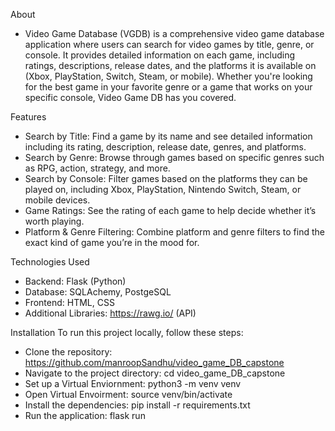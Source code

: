 About
- Video Game Database (VGDB) is a comprehensive video game database application where users can search for video games by title, genre, or console. It provides detailed information on each game, including ratings, descriptions, release dates, and the platforms it is available on (Xbox, PlayStation, Switch, Steam, or mobile). Whether you're looking for the best game in your favorite genre or a game that works on your specific console, Video Game DB has you covered.

Features
- Search by Title: Find a game by its name and see detailed information including its rating, description, release date, genres, and platforms.
- Search by Genre: Browse through games based on specific genres such as RPG, action, strategy, and more.
- Search by Console: Filter games based on the platforms they can be played on, including Xbox, PlayStation, Nintendo Switch, Steam, or mobile devices.
- Game Ratings: See the rating of each game to help decide whether it’s worth playing.
- Platform & Genre Filtering: Combine platform and genre filters to find the exact kind of game you’re in the mood for.


Technologies Used
- Backend: Flask (Python)
- Database: SQLAchemy, PostgeSQL
- Frontend: HTML, CSS
- Additional Libraries: https://rawg.io/ (API)




Installation
To run this project locally, follow these steps:

- Clone the repository: https://github.com/manroopSandhu/video_game_DB_capstone
- Navigate to the project directory: cd video_game_DB_capstone
- Set up a Virtual Enviornment: python3 -m venv venv 
- Open Virtual Envoirment: source venv/bin/activate                    
- Install the dependencies: pip install -r requirements.txt
- Run the application: flask run

